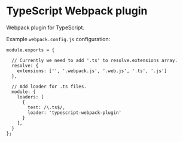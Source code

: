 # TypeScript Webpack plugin

Webpack plugin for TypeScript.

Example `webpack.config.js` configuration:

    module.exports = {

      // Currently we need to add '.ts' to resolve.extensions array.
      resolve: {
        extensions: ['', '.webpack.js', '.web.js', '.ts', '.js']
      },

      // Add loader for .ts files.
      module: {
        loaders: [
          {
            test: /\.ts$/,
            loader: 'typescript-webpack-plugin'
          }
        ],
      }
    };
